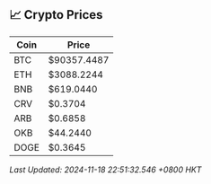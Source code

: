## 📈 Crypto Prices

| Coin | Price |
| ---- | ----- |
| BTC | $90357.4487 |
| ETH | $3088.2244 |
| BNB | $619.0440 |
| CRV | $0.3704 |
| ARB | $0.6858 |
| OKB | $44.2440 |
| DOGE | $0.3645 |

_Last Updated: 2024-11-18 22:51:32.546 +0800 HKT_